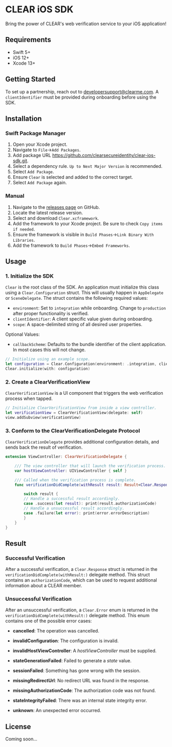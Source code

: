 # CLEAR iOS SDK

Bring the power of CLEAR's web verification service to your iOS application!

## Requirements

* Swift 5+
* iOS 12+
* Xcode 13+

## Getting Started

To set up a partnership, reach out to developersupport@clearme.com. A `clientIdentifier` must be provided during onboarding before using the SDK.

## Installation

### Swift Package Manager

1. Open your Xcode project.
2. Navigate to `File`->`Add Packages`.
3. Add package URL https://github.com/clearsecureidentity/clear-ios-sdk.git.
4. Select a dependency rule. `Up to Next Major Version` is recommended.
5. Select `Add Package`.
6. Ensure `Clear` is selected and added to the correct target.
7. Select `Add Package` again.

### Manual

1. Navigate to the [releases page](https://github.com/clearsecureidentity/clear-ios-sdk/releases) on GitHub.
2. Locate the latest release version.
3. Select and download `Clear.xcframework`.
4. Add the framework to your Xcode project. Be sure to check `Copy items if needed`.
5. Ensure the framework is visible in `Build Phases`->`Link Binary With Libraries`.
6. Add the framework to `Build Phases`->`Embed Frameworks`.

## Usage

### 1. Initialize the SDK

`Clear` is the root class of the SDK. An application must initialize this class using a `Clear.Configuration` struct. This will usually happen in `AppDelegate` or `SceneDelegate`. The struct contains the following required values:

* `environment`: Set to `integration` while onboarding. Change to `production` after proper functionality is verified.
* `clientIdentifier`: A client specific value given during onboarding.
* `scope`: A space-delimited string of all desired user properties.

Optional Values:
* `callbackScheme`: Defaults to the bundle identifier of the client application. In most cases this will not change.

```swift
// Initialize using an example scope.
let configuration = Clear.Configuration(environment: .integration, clientIdentifier: "my-client-id", scope: "email given_name")
Clear.initialize(with: configuration)
```

### 2. Create a ClearVerificationView

`ClearVerificationView` is a UI component that triggers the web verification process when tapped.

```swift
// Initialize ClearVerificationView from inside a view controller.
let verificationView = ClearVerificationView(delegate: self)
view.addSubview(verificationView)
```

### 3. Conform to the ClearVerificationDelegate Protocol

`ClearVerificationDelegate` provides additional configuration details, and sends back the result of verification.

```swift
extension ViewController: ClearVerificationDelegate {

    /// The view controller that will launch the verification process.
    var hostViewController: UIViewController { self }

    /// Called when the verification process is complete.
    func verificationDidComplete(withResult result: Result<Clear.Response, Clear.Error>) {

        switch result {
        // Handle a successful result accordingly.
        case .success(let result): print(result.authorizationCode)
        // Handle a unsuccessful result accordingly.
        case .failure(let error): print(error.errorDescription)
        }
    }
}
```

## Result

### Successful Verification

After a successful verification, a `Clear.Response` struct is returned in the `verificationDidComplete(withResult:)` delegate method. This struct contains an `authorizationCode`, which can be used to request additional information about a CLEAR member.

### Unsuccessful Verification

After an unsuccessful verification, a `Clear.Error` enum is returned in the `verificationDidComplete(withResult:)` delegate method. This enum contains one of the possible error cases:
            
* **cancelled**: The operation was cancelled.

* **invalidConfiguration**: The configuration is invalid.

* **invalidHostViewController**: A *hostViewController* must be supplied.

* **stateGenerationFailed**: Failed to generate a *state* value.

* **sessionFailed**: Something has gone wrong with the session.

* **missingRedirectUrl**: No redirect URL was found in the response.

* **missingAuthorizationCode**: The authorization code was not found.

* **stateIntegrityFailed**: There was an internal state integrity error.

* **unknown**: An unexpected error occurred.

## License

Coming soon...
